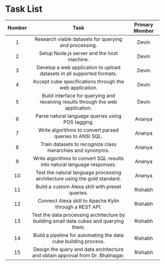 # Task List

| Number | Task | Primary Member |
|:------:|:----:|:--------------:|
|1| Research viable datasets for querying and processing. |Devin|
|2| Setup Node.js server and the host machine. |Devin|
|3| Develop a web application to upload datasets in all supported formats. |Devin|
|4| Accept cube specifications through the web application. |Devin|
|5| Build interface for querying and receiving results through the web application. |Devin|
|6| Parse natural language queries using POS tagging. |Ananya|
|7| Write algorithms to convert parsed queries to ANSI SQL. |Ananya|
|8| Train datasets to recognize class hierarchies and synonyms. |Ananya|
|9| Write algorithms to convert SQL results into natural language responses. |Ananya|
|10| Test the natural language processing architecture using the gold standard. |Ananya|
|11| Build a custom Alexa skill with preset queries. |Rishabh|
|12| Connect Alexa skill to Apache Kylin through a REST API. |Rishabh|
|13| Test the data processing architecture by building small data cubes and querying them. |Rishabh|
|14| Build a pipeline for automating the data cube building process. |Rishabh|
|15| Design the query and data architecture and obtain approval from Dr. Bhatnagar. |Rishabh|
